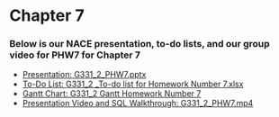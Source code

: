 # Chapter 7
### Below is our NACE presentation, to-do lists, and our group video for PHW7 for Chapter 7

- <a href="https://cuny-my.sharepoint.com/:p:/g/personal/damaris_campos29_qmail_cuny_edu/EdeUkTuyIhhDi-IuFHWR8LIBaq4n8QpPv3b-3YCHl_Tw2g?e=FM59cj" rel="noopener noreferrer" target="_blank">Presentation: G331_2_PHW7.pptx</a>
- <a href="https://cuny-my.sharepoint.com/:x:/g/personal/evnul_hossain70_qmail_cuny_edu/EQIboMb2XrpFhpMC_-NsYq8Bp9IsJxjs_I_PVk7P7D4PqA?e=wh3d6H" rel="noopener noreferrer" target="_blank">To-Do List: G331_2 _To-do list for Homework Number 7.xlsx</a>
- <a href="https://cuny-my.sharepoint.com/:x:/g/personal/damaris_campos29_qmail_cuny_edu/EXgJOFf62YpEgBVQgJC5S_kB31vpPYPzmsn5crfzA9PTaA?e=KsyGzf" rel="noopener noreferrer" target="_blank">Gantt Chart: G331_2 Gantt Homework Number 7</a>
- <a href="https://drive.google.com/file/d/1KcIrqO6-eH2CPZ7yOn7CEsA9jx4tXM1Y/view?usp=drive_link" rel="noopener noreferrer" target="_blank">Presentation Video and SQL Walkthrough: G331_2_PHW7.mp4</a>
